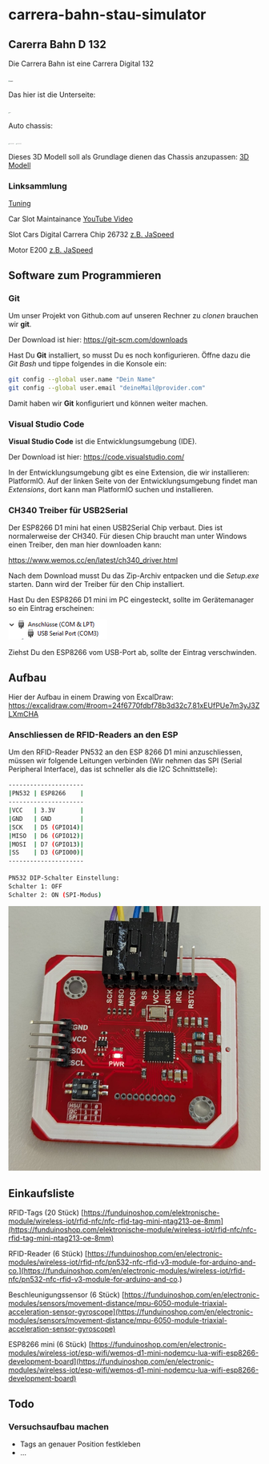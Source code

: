 # carrera-bahn-stau-simulator

## Carerra Bahn D 132

Die Carrera Bahn ist eine Carrera Digital 132

<img src=".\assets\bahn.jpg" alt="bahn" style="zoom: 19%;" />

Das hier ist die Unterseite:

<img src=".\assets\bahn_unterseite.jpg" alt="bahn" style="zoom: 10%;" />

Auto chassis:

<img src=".\assets\D132-BMW_M4_GT3-oben.jpg" alt="Auto von oben" style="zoom:10%;" />

<img src=".\assets\D132-BMW_M4_GT3-unten.jpg" alt="Auto von oben" style="zoom:10%;" />

Dieses 3D Modell soll als Grundlage dienen das Chassis anzupassen: [3D Modell](./assets/Podvozek_R03_v13.stl)

### Linksammlung

[Tuning](https://slotcar-3d.de/produkt/3d-tuningchassischassis-132-fuer-slotcar-carrera-bmw-m1-procar)

Car Slot Maintainance [YouTube Video](https://www.youtube.com/watch?v=z-db9KXGT7E)

Slot Cars Digital Carrera Chip 26732 [z.B. JaSpeed](https://www.jaspeed.com/Digitaldecoder-Carrera-132-Digital-Digitalchip-26732_3)

Motor E200 [z.B. JaSpeed](https://www.jaspeed.com/Motor-E200-Standard-Carrera-89200)

## Software zum Programmieren

### Git

Um unser Projekt von Github.com auf unseren Rechner zu *clonen* brauchen wir **git**.

Der Download ist hier:
https://git-scm.com/downloads

Hast Du **Git** installiert, so musst Du es noch konfigurieren.
Öffne dazu die *Git Bash* und tippe folgendes in die Konsole ein:

```bash
git config --global user.name "Dein Name"
git config --global user.email "deineMail@provider.com"
```

Damit haben wir **Git** konfiguriert und können weiter machen.

### Visual Studio Code 

**Visual Studio Code** ist die Entwicklungsumgebung (IDE).

Der Download ist hier:
https://code.visualstudio.com/

In der Entwicklungsumgebung gibt es eine Extension, die wir installieren: PlatformIO.
Auf der linken Seite von der Entwicklungsumgebung findet man *Extensions*, dort kann man PlatformIO suchen und installieren.

### CH340 Treiber für USB2Serial

Der ESP8266 D1 mini hat einen USB2Serial Chip verbaut. Dies ist normalerweise der CH340.
Für diesen Chip braucht man unter Windows einen Treiber, den man hier downloaden kann:

https://www.wemos.cc/en/latest/ch340_driver.html

Nach dem Download musst Du das Zip-Archiv entpacken und die *Setup.exe* starten.
Dann wird der Treiber für den Chip installiert.

Hast Du den ESP8266 D1 mini im PC eingesteckt, sollte im Gerätemanager so ein Eintrag erscheinen:

![CH340 Chip im Gerätemanager richtig erkannt](./assets/geraetemanager.png)

Ziehst Du den ESP8266 vom USB-Port ab, sollte der Eintrag verschwinden.

## Aufbau

Hier der Aufbau in einem Drawing von ExcalDraw:
<https://excalidraw.com/#room=24f6770fdbf78b3d32c7,81xEUfPUe7m3yJ3ZLXmCHA>

### Anschliessen de RFID-Readers an den ESP

Um den RFID-Reader PN532 an den ESP 8266 D1 mini anzuschliessen, müssen wir folgende Leitungen verbinden (Wir nehmen das SPI (Serial Peripheral Interface), das ist schneller als die I2C Schnittstelle):

```bash
---------------------
|PN532 | ESP8266    |
---------------------
|VCC   | 3.3V       |
|GND   | GND        |
|SCK   | D5 (GPIO14)|
|MISO  | D6 (GPIO12)|
|MOSI  | D7 (GPIO13)|
|SS    | D3 (GPIO00)|
---------------------

PN532 DIP-Schalter Einstellung:
Schalter 1: OFF
Schalter 2: ON (SPI-Modus)
```

![DIP-Schalter Einstallungen](./assets/pn532.png)

## Einkaufsliste

RFID-Tags (20 Stück)
[https://funduinoshop.com/elektronische-module/wireless-iot/rfid-nfc/nfc-rfid-tag-mini-ntag213-oe-8mm](https://funduinoshop.com/elektronische-module/wireless-iot/rfid-nfc/nfc-rfid-tag-mini-ntag213-oe-8mm)

RFID-Reader (6 Stück)
[https://funduinoshop.com/en/electronic-modules/wireless-iot/rfid-nfc/pn532-nfc-rfid-v3-module-for-arduino-and-co.](https://funduinoshop.com/en/electronic-modules/wireless-iot/rfid-nfc/pn532-nfc-rfid-v3-module-for-arduino-and-co.)

Beschleunigungssensor (6 Stück)
[https://funduinoshop.com/en/electronic-modules/sensors/movement-distance/mpu-6050-module-triaxial-acceleration-sensor-gyroscope](https://funduinoshop.com/en/electronic-modules/sensors/movement-distance/mpu-6050-module-triaxial-acceleration-sensor-gyroscope)

ESP8266 mini (6 Stück)
[https://funduinoshop.com/en/electronic-modules/wireless-iot/esp-wifi/wemos-d1-mini-nodemcu-lua-wifi-esp8266-development-board](https://funduinoshop.com/en/electronic-modules/wireless-iot/esp-wifi/wemos-d1-mini-nodemcu-lua-wifi-esp8266-development-board)


## Todo

### Versuchsaufbau machen

- Tags an genauer Position festkleben
- ...



